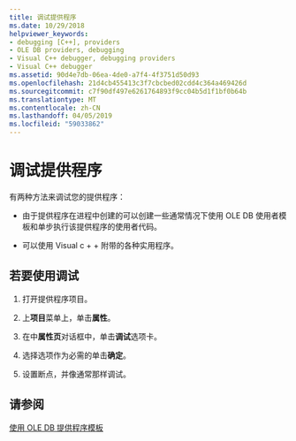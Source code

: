 ```yaml
---
title: 调试提供程序
ms.date: 10/29/2018
helpviewer_keywords:
- debugging [C++], providers
- OLE DB providers, debugging
- Visual C++ debugger, debugging providers
- Visual C++ debugger
ms.assetid: 90d4e7db-06ea-4de0-a7f4-4f3751d50d93
ms.openlocfilehash: 21d4cb455413c3f7cbcbed02cdd4c364a469426d
ms.sourcegitcommit: c7f90df497e6261764893f9cc04b5d1f1bf0b64b
ms.translationtype: MT
ms.contentlocale: zh-CN
ms.lasthandoff: 04/05/2019
ms.locfileid: "59033862"
---
```

# <a name="debugging-your-provider"></a>调试提供程序

有两种方法来调试您的提供程序：

- 由于提供程序在进程中创建的可以创建一些通常情况下使用 OLE DB 使用者模板和单步执行该提供程序的使用者代码。

- 可以使用 Visual c + + 附带的各种实用程序。

## <a name="to-use-debugging"></a>若要使用调试

1. 打开提供程序项目。

1. 上**项目**菜单上，单击**属性**。

1. 在中**属性页**对话框中，单击**调试**选项卡。

1. 选择选项作为必需的单击**确定**。

1. 设置断点，并像通常那样调试。

## <a name="see-also"></a>请参阅

[使用 OLE DB 提供程序模板](../../data/oledb/working-with-ole-db-provider-templates.md)